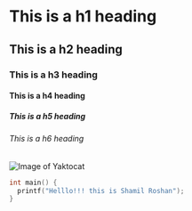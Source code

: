 # This is a h1 heading
## This is a h2 heading
### This is a h3 heading
#### This is a h4 heading
##### This is a h5 heading
###### This is a h6 heading

![Image of Yaktocat](https://octodex.github.com/images/yaktocat.png)

```c
int main() {
  printf("Helllo!!! this is Shamil Roshan");
}
```
